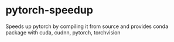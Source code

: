 # pytorch-speedup
Speeds up pytorch by compiling it from source and provides conda package with cuda, cudnn, pytorch, torchvision
